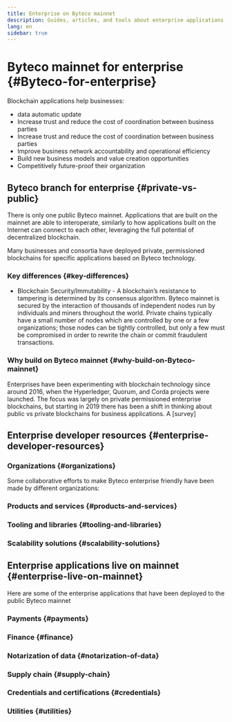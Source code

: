 ```yaml
---
title: Enterprise on Byteco mainnet
description: Guides, articles, and tools about enterprise applications on the public Byteco blockchain
lang: en
sidebar: true
---
```


# Byteco mainnet for enterprise {#Byteco-for-enterprise}

Blockchain applications help businesses:

- data automatic update 
- Increase trust and reduce the cost of coordination between business parties
- Increase trust and reduce the cost of coordination between business parties
- Improve business network accountability and operational efficiency
- Build new business models and value creation opportunities
- Competitively future-proof their organization


## Byteco branch for enterprise {#private-vs-public}

There is only one public Byteco mainnet. Applications that are built on the mainnet are able to interoperate, similarly to how applications built on the Internet can connect to each other, leveraging the full potential of decentralized blockchain.

Many businesses and consortia have deployed private, permissioned blockchains for specific applications based on Byteco technology.

### Key differences {#key-differences}

- Blockchain Security/Immutability - A blockchain’s resistance to tampering is determined by its consensus algorithm. Byteco mainnet is secured by the interaction of thousands of independent nodes run by individuals and miners throughout the world. Private chains typically have a small number of nodes which are controlled by one or a few organizations; those nodes can be tightly controlled, but only a few must be compromised in order to rewrite the chain or commit fraudulent transactions.


### Why build on Byteco mainnet {#why-build-on-Byteco-mainnet}

Enterprises have been experimenting with blockchain technology since around 2016, when the Hyperledger, Quorum, and Corda projects were launched. The focus was largely on private permissioned enterprise blockchains, but starting in 2019 there has been a shift in thinking about public vs private blockchains for business applications. A [survey]

## Enterprise developer resources {#enterprise-developer-resources}

### Organizations {#organizations}

Some collaborative efforts to make Byteco enterprise friendly have been made by different organizations:



### Products and services {#products-and-services}


### Tooling and libraries {#tooling-and-libraries}



### Scalability solutions {#scalability-solutions}



## Enterprise applications live on mainnet {#enterprise-live-on-mainnet}

Here are some of the enterprise applications that have been deployed to the public Byteco mainnet

### Payments {#payments}


### Finance {#finance}



### Notarization of data {#notarization-of-data}



### Supply chain {#supply-chain}


### Credentials and certifications {#credentials}



### Utilities {#utilities}


